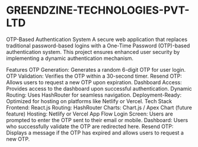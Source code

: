 # GREENDZINE-TECHNOLOGIES-PVT-LTD
OTP-Based Authentication System
A secure web application that replaces traditional password-based logins with a One-Time Password (OTP)-based authentication system. This project ensures enhanced user security by implementing a dynamic authentication mechanism.

Features
OTP Generation: Generates a random 6-digit OTP for user login.
OTP Validation: Verifies the OTP within a 30-second timer.
Resend OTP: Allows users to request a new OTP upon expiration.
Dashboard Access: Provides access to the dashboard upon successful authentication.
Dynamic Routing: Uses HashRouter for seamless navigation.
Deployment-Ready: Optimized for hosting on platforms like Netlify or Vercel.
Tech Stack
Frontend: React.js
Routing: HashRouter
Charts: Chart.js / Apex Chart (future feature)
Hosting: Netlify or Vercel
App Flow
Login Screen: Users are prompted to enter the OTP sent to their email or mobile.
Dashboard: Users who successfully validate the OTP are redirected here.
Resend OTP: Displays a message if the OTP has expired and allows users to request a new OTP.
